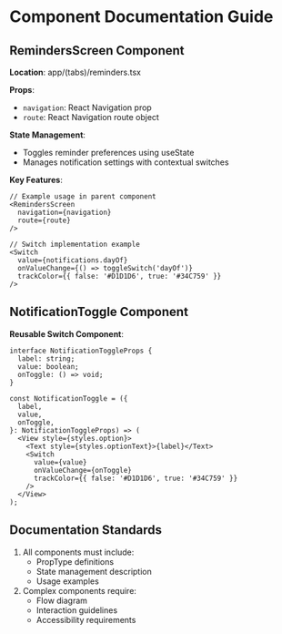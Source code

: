 # Component Documentation Guide

## RemindersScreen Component

**Location**: app/(tabs)/reminders.tsx

**Props**:

- `navigation`: React Navigation prop
- `route`: React Navigation route object

**State Management**:

- Toggles reminder preferences using useState
- Manages notification settings with contextual switches

**Key Features**:

```tsx
// Example usage in parent component
<RemindersScreen
  navigation={navigation}
  route={route}
/>

// Switch implementation example
<Switch
  value={notifications.dayOf}
  onValueChange={() => toggleSwitch('dayOf')}
  trackColor={{ false: '#D1D1D6', true: '#34C759' }}
/>
```

## NotificationToggle Component

**Reusable Switch Component**:

```tsx
interface NotificationToggleProps {
  label: string;
  value: boolean;
  onToggle: () => void;
}

const NotificationToggle = ({
  label,
  value,
  onToggle,
}: NotificationToggleProps) => (
  <View style={styles.option}>
    <Text style={styles.optionText}>{label}</Text>
    <Switch
      value={value}
      onValueChange={onToggle}
      trackColor={{ false: '#D1D1D6', true: '#34C759' }}
    />
  </View>
);
```

## Documentation Standards

1. All components must include:
   - PropType definitions
   - State management description
   - Usage examples
2. Complex components require:
   - Flow diagram
   - Interaction guidelines
   - Accessibility requirements
